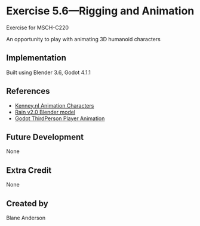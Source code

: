 
# Exercise 5.6—Rigging and Animation

Exercise for MSCH-C220

An opportunity to play with animating 3D humanoid characters

## Implementation

Built using Blender 3.6, Godot 4.1.1

## References
 - [Kenney.nl Animation Characters](https://kenney.nl/assets/animated-characters-2)
 - [Rain v2.0 Blender model](https://cloud.blender.org/p/characters/5f04a68bb5f1a2612f7b29da)
 - [Godot ThirdPerson Player Animation](https://youtu.be/msZw59Iln74)

## Future Development

None

## Extra Credit

None

## Created by 

Blane Anderson
